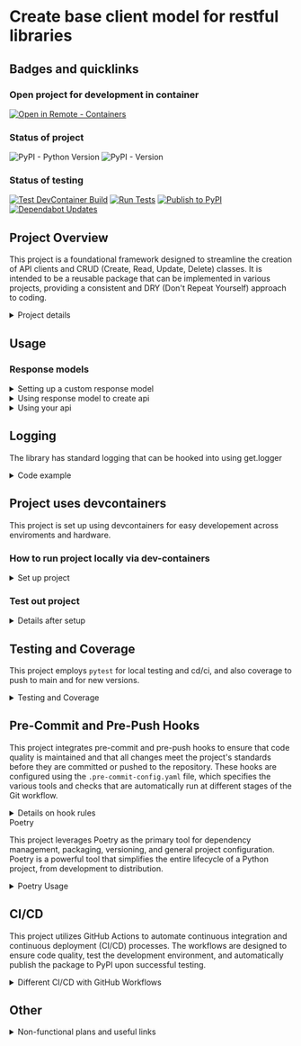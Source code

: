 # Create base client model for restful libraries

## Badges and quicklinks

### Open project for development in container
[![Open in Remote - Containers](https://img.shields.io/static/v1?label=Remote%20-%20Containers&message=Open&color=blue&logo=visualstudiocode)](https://vscode.dev/redirect?url=vscode://ms-vscode-remote.remote-containers/cloneInVolume?url=https://github.com/Leikaab/crudclient)

### Status of project
![PyPI - Python Version](https://img.shields.io/pypi/pyversions/crudclient)
![PyPI - Version](https://img.shields.io/pypi/v/crudclient)

### Status of testing
[![Test DevContainer Build](https://github.com/Leikaab/crudclient/actions/workflows/test_devcontainer.yml/badge.svg)](https://github.com/Leikaab/crudclient/actions/workflows/test_devcontainer.yml)
[![Run Tests](https://github.com/Leikaab/crudclient/actions/workflows/tests.yml/badge.svg)](https://github.com/Leikaab/crudclient/actions/workflows/tests.yml)
[![Publish to PyPI](https://github.com/Leikaab/crudclient/actions/workflows/publish.yml/badge.svg)](https://github.com/Leikaab/crudclient/actions/workflows/publish.yml)
[![Dependabot Updates](https://github.com/Leikaab/crudclient/actions/workflows/dependabot/dependabot-updates/badge.svg)](https://github.com/Leikaab/crudclient/actions/workflows/dependabot/dependabot-updates)


## Project Overview

  This project is a foundational framework designed to streamline the creation of API clients and CRUD (Create, Read, Update, Delete) classes. It is intended to be a reusable package that can be implemented in various projects, providing a consistent and DRY (Don't Repeat Yourself) approach to coding.

<details>
  <summary>Project details</summary>

  ### Key Features

  - **Authentication**: The framework provides a robust system for handling API authentication using the Strategy Pattern, simplifying the integration of secure and efficient authentication methods into your projects. See [AUTH_STRATEGIES.md](AUTH_STRATEGIES.md) for details on available authentication strategies.

  - **API Construction**: This package offers tools to easily define and structure your API interactions, allowing for dynamic and flexible API client creation that adapts to the specific needs of different projects.

  - **CRUD Class Mixins**: The project includes reusable class mixins for building CRUD operations. These mixins promote code reusability and consistency across multiple projects, ensuring that common functionality is implemented efficiently and with minimal duplication.

  This framework is designed to help developers focus on implementing the specific logic required for their APIs while relying on a solid, reusable foundation for the underlying infrastructure. It supports a modular approach, making it easier to manage and scale API client development across various projects.

</details>

## Usage



### Response models

<details>
  <summary>Setting up a custom response model</summary>

```python

from pydantic import BaseModel
from crudclient.models import ApiResponse

class User(BaseModel):

    id: int
    name: str
    email: str
    is_admin: bool


class UsersResponse(ApiResponse[User]):
    pass

```

</details>

<details>
  <summary>Using response model to create api</summary>

```python

from crudclient.api import API
from crudclient.client import Client, ClientConfig
from crudclient.auth import ApiKeyAuth
from crudclient.crud import Crud

from .model import User, UsersResponse


class CustomConfig(ClientConfig):
    base_url: str = "https://api.test.myapi.com/v1/"
    api_key: str = os.getenv("API_KEY", "")
    headers: Optional[Dict[str, str]] = {"my-custom-header": "something"}
    timeout: Optional[float] = 10.0
    retries: Optional[int] = 3

    # Using the new authentication strategy pattern
    def __init__(
        self,
        hostname=None,
        version=None,
        api_key=None,
        headers=None,
        timeout=None,
        retries=None,
    ) -> None:
        super().__init__(
            hostname=hostname,
            version=version,
            api_key=api_key,
            headers=headers,
            timeout=timeout,
            retries=retries,
            # Create a custom API key authentication strategy
            auth=ApiKeyAuth(api_key=api_key, header_name="x-myapi-api-token")
        )


class UsersCrud(Crud[User]):
    _resource_path = "users"
    _datamodel = User
    _api_response_model = UsersResponse
    allowed_actions = ["list"]


class OneflowAPI(API):
    client_class = Client

    def _register_endpoints(self):
        self.users = UsersCrud(self.client)

```

</details>

<details>
  <summary>Using your api</summary>

```python
from api_example import CustomConfig, OneflowAPI

def main()
    config = CustomConfig()
    api = OneflowAPI(client_config=config)
    users = api.users.list()
    assert isinstance(users, UsersResponse)
    assert len(users.data) > 0
    assert isinstance(users.data[0], User)
    assert users.data[0].id is not None


if __name__ == '__main__':
    main()

```

</details>


## Logging

The library has standard logging that can be hooked into using get.logger

<details>
  <summary>Code example</summary>

```python

import logging
# Use the API library
from crudclient import API

# Configure logging for the application
logging.basicConfig(level=logging.DEBUG)

# Configure specific logging for the crudclient library
logging.getLogger('crudclient').setLevel(logging.INFO)

# Or you could configure at a module level if needed
logging.getLogger('crudclient.api').setLevel(logging.WARNING)

```

</details>


## Project uses devcontainers
This project is set up using devcontainers for easy developement across enviroments and hardware.

### How to run project locally via dev-containers
<details>
  <summary>Set up project</summary>

A **development container** is a running [Docker](https://www.docker.com) container with a well-defined tool/runtime stack and its prerequisites.

[![Open in Remote - Containers](https://img.shields.io/static/v1?label=Remote%20-%20Containers&message=Open&color=blue&logo=visualstudiocode)](https://vscode.dev/redirect?url=vscode://ms-vscode-remote.remote-containers/cloneInVolume?url=https://github.com/Leikaab/crudclient)

If you already have VS Code and Docker installed, you can click the badge above to automatically install the Remote - Containers extension if needed, clone the source code into a container volume, and spin up a dev container for use.

If this is your first time using a development container, please ensure your system meets the prerequisites (i.e. have Docker installed) in the [getting started steps](https://aka.ms/vscode-remote/containers/getting-started).
</details>

### Test out project

<details>
  <summary>Details after setup</summary>
Once you have this project opened, you'll be able to work with it like you would locally.

Note that ha bounch of key extentions are allready installed + there is local project settings set up in the background, even though there is no settings.json file. These settings are made to match with developmental team standards.

> **Note:** This container runs as a non-root user with sudo access by default.

</details>

## Testing and Coverage

This project employs `pytest` for local testing and cd/ci, and also coverage to push to main and for new versions.

<details>
  <summary>Testing and Coverage</summary>


  This project employs `pytest` as the primary testing framework to ensure the reliability and correctness of the codebase. `pytest` is configured to run comprehensive tests across the project, providing detailed feedback on the results, including which tests pass or fail, and offering powerful tools like fixtures and parameterization to create flexible and scalable tests.

  ### Coverage with Coverage.py

  The project also integrates `coverage.py` to measure code coverage during testing. Code coverage analysis helps identify untested parts of the codebase, ensuring that the tests cover as much of the code as possible. This approach enhances the robustness of the code by verifying that all critical paths and edge cases are tested.

  The configuration for `coverage.py` is set up in the `.coveragerc` file, which specifies which parts of the code should be included or omitted from the coverage report. The generated coverage reports provide insights into the percentage of code that is tested, helping to maintain high standards for test completeness.

  The setup is optimized for use within the development container, which forwards a custom port (5051) to serve the live coverage reports, making it easy to view and analyze test coverage in real-time.

  ### Running Tests

  To run the tests and generate a coverage report, simply use the following commands within the container:

  ```bash
  pytest --cov=your_package_name --cov-report=html
  ```

  This command will execute all tests and generate an HTML report that you can view in your browser, providing a visual representation of the code coverage.

</details>

## Pre-Commit and Pre-Push Hooks

  This project integrates pre-commit and pre-push hooks to ensure that code quality is maintained and that all changes meet the project's standards before they are committed or pushed to the repository. These hooks are configured using the `.pre-commit-config.yaml` file, which specifies the various tools and checks that are automatically run at different stages of the Git workflow.

<details>
  <summary>Details on hook rules</summary>

  ### Pre-Commit Hooks

  Pre-commit hooks are executed before each commit is finalized. These hooks ensure that the code adheres to the project's style guidelines and passes initial validation checks. The following tools are configured to run as part of the pre-commit hooks:

  - **isort**: Ensures that imports are properly sorted according to the project's style.
  - **black**: Formats the code to comply with the `black` code style, with a line length of 120 characters.
  - **flake8**: Runs linting checks to identify any potential issues in the code, excluding `setup.py`.
  - **mypy**: Performs static type checking to ensure type safety in the codebase.
  - **pytest**: Runs the unit tests to verify that the code changes do not break existing functionality.

  These tools are configured to run automatically when you attempt to make a commit, helping to catch errors early and maintain a high standard of code quality.

  ### Pre-Push Hook

  The pre-push hook is executed before any changes are pushed to the remote repository. This hook includes an additional layer of testing to ensure that the code meets the required coverage standards:

  - **pytest with coverage**: Runs the full test suite with coverage analysis, ensuring that the codebase meets the required coverage threshold (configured to fail if coverage is below 100%).

  By enforcing these checks before pushing, the project ensures that all changes are thoroughly validated, reducing the risk of introducing issues into the main codebase.

</details

## Poetry

  This project leverages Poetry as the primary tool for dependency management, packaging, versioning, and general project configuration. Poetry is a powerful tool that simplifies the entire lifecycle of a Python project, from development to distribution.

<details>
  <summary>Poetry Usage</summary>

  ### Package Management

  Poetry is configured to handle all aspects of package management for this project. It allows you to define dependencies clearly in the `pyproject.toml` file, ensuring that the correct versions of each package are used. Poetry's dependency resolver manages compatibility between packages and installs them in a reproducible environment.

  Poetry handles:

  - **Dependency Resolution**: Ensuring that all dependencies and their sub-dependencies are compatible and correctly installed.
  - **Package Installation**: Installing all required dependencies as defined in the `pyproject.toml` file, ensuring consistency across different environments.

  ### Publishing to PyPI

   We use Poetryto publish packages to PyPI through our CI/CD pipeline with GitHub actions / workflows.
   These workflows automate the process of building, packaging, and publishing the package to PyPI, ensuring that the deployment process is consistent and error-free. See chapter CD/CI for more information.

  ### Versioning

  Poetry is used to manage the versioning of the project. Version numbers are specified in the `pyproject.toml` file and can be automatically updated as part of the release process. We follow semantic versioning practices, where version numbers indicate the nature of changes (major, minor, patch) and help maintain backward compatibility.

  ### Other Uses of Poetry

  - **Script Management**: Poetry allows us to define custom scripts that can be run within the project, streamlining repetitive tasks and ensuring consistency across environments.

  - **Development Dependencies**: Poetry distinguishes between production and development dependencies, ensuring that only the necessary packages are included in the final distribution, keeping it lightweight and efficient.

  - **Environment Configuration**: Although Poetry typically creates a virtual environment (`venv`) for each project, in this setup, we have configured Poetry to avoid creating virtual environments due to our use of development containers. This ensures that dependencies are installed directly into the container environment, simplifying the setup and avoiding potential conflicts.

  This configuration is particularly beneficial in a devcontainer environment, where the container itself acts as the isolated development environment, eliminating the need for a separate virtual environment.

</details>

## CI/CD

  This project utilizes GitHub Actions to automate continuous integration and continuous deployment (CI/CD) processes. The workflows are designed to ensure code quality, test the development environment, and automatically publish the package to PyPI upon successful testing.

<details>
  <summary>Different CI/CD with GitHub Workflows</summary>

  ### Test Workflow (`tests.yml`)

  The `tests.yml` workflow is responsible for running the project's test suite across multiple operating systems (Ubuntu, Windows, and macOS) whenever code is pushed to the repository. This workflow ensures that the codebase is robust and compatible across different environments.

  Key steps in this workflow include:
  - **Checkout Code**: Retrieves the latest code from the repository.
  - **Set up Python**: Configures the appropriate Python environment.
  - **Install Dependencies**: Installs the project's dependencies using Poetry.
  - **Run Linting and Formatting Checks**: Uses `isort`, `black`, `flake8`, and `mypy` to enforce code quality.
  - **Run Tests**: Executes the test suite with `pytest` and checks for 100% code coverage.

  This workflow is triggered on every push to the repository, ensuring continuous verification of the code's integrity.

  > Add `[skip ci]` to commit message to not run github actions for testing

  ### Publish Workflow (`publish.yml`)

  The `publish.yml` workflow automates the process of publishing the package to PyPI. This workflow is triggered only after the `tests.yml` workflow completes successfully, ensuring that only thoroughly tested code is released.

  Key steps in this workflow include:
  - **Checkout Code**: Retrieves the full history of the repository, which is necessary for versioning.
  - **Set up Python**: Configures the appropriate Python environment.
  - **Install Dependencies**: Installs the necessary dependencies without development dependencies.
  - **Version Check**: Compares the current version in `pyproject.toml` with the latest Git tag to determine if a new version should be published.
  - **Publish to PyPI**: Publishes the package to PyPI using Poetry, making it available for installation via `pip`.
  - **Create New Tag**: If a new version is published, the workflow automatically tags the release in the GitHub repository.

  This workflow ensures that the package is consistently versioned and available to the public after passing all tests. The workflow only runs if code is pushed to main, and is not touched by versioning that are done in the branches.

  ### DevContainer Test Workflow (`test_devcontainer.yml`)

  The `test_devcontainer.yml` workflow is designed to verify the development container setup, ensuring that other developers can seamlessly use the devcontainer environment.

  Key steps in this workflow include:
  - **Checkout Code**: Retrieves the latest code from the repository.
  - **Set up Docker (for macOS)**: Ensures Docker is running on macOS systems.
  - **Set up Devcontainer CLI**: Installs the DevContainer CLI to interact with the development container.
  - **Build and Test DevContainer**: Builds the development container and runs basic tests to verify the setup.
  - **Validate DevContainer**: Ensures that critical tools like Poetry are correctly installed and configured within the container.

  This workflow is triggered whenever changes are made to the `.devcontainer` folder, ensuring that the development environment remains stable and usable. Currently because of limitations in github actions enviroments we are only testing devcontainers on ubuntu through cd/ci. Issues with MacOS or Windows needs to be rapported in the issues section on github.

</details>

## Other

<details>
  <summary>Non-functional plans and useful links</summary>

  ### Bagdes for project

  - https://pypi.org/project/pybadges/
  - https://github.com/badges/shields
  - https://shields.io/badges/dynamic-toml-badge

</details>

